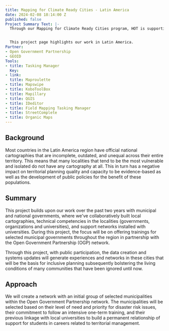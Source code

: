 ```yaml
---
title: Mapping for Climate Ready Cities - Latin America
date: 2024-02-08 18:14:00 Z
published: false
Project Summary Text: |-
  Through our Mapping for Climate Ready Cities program, HOT is supporting the development of a thriving ecosystem focused on creation, interpretation, and use of maps to respond to and reduce climate risks in urban areas across four priority regions.


  This project page highlights our work in Latin America.
Partner:
- Open Government Partnership
- GEOID
Tools:
- title: Tasking Manager
  Key: 
- link: 
  title: Maproulette
- title: Mapswipe
- title: KoboToolBox
- title: Mapillary
- title: QGIS
- title: IDeditor
- title: Field Mapping Tasking Manager
- title: StreetComplete
- title: Organic Maps
---
```


## Background
Most countries in the Latin America region have official national cartographies that are incomplete, outdated, and unequal across their entire territory. This means that many localities that tend to be the most vulnerable and isolated do not have any cartography at all. This in turn has a negative impact on territorial planning quality and capacity to be evidence-based as well as the development of public policies for the benefit of these populations.

## Summary
This project builds upon our work over the past two years with municipal and national governments, where we've collaboratively built local cartographies, technical competencies in the localities (governments, organizations and universities), and support networks installed with universities. During this project, the focus will be on offering trainings for selected municipal governments throughout the region in partnership with the Open Government Partnership (OGP) network. 

Through this project, with public participation, the data creation and systems updates will generate experiences and networks in these cities that will be the basis for inclusive planning subsequently bolstering the living conditions of many communities that have been ignored until now.

## Approach
We will create a network with an initial group of selected municipalities within the Open Government Partnership network. The municipalities will be selected based on their level of need and priority for disaster risk issues, their commitment to follow an intensive one-term training, and their previous linkage with local universities to build a permanent relationship of support for students in careers related to territorial management.